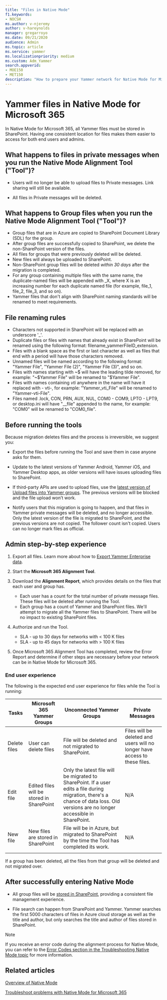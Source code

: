 ```yaml
---
title: "Files in Native Mode"
f1.keywords:
- NOCSH
ms.author: v-njeremy
author: v-hareynolds
manager: gregarroyo
ms.date: 09/21/2020
audience: Admin
ms.topic: article
ms.service: yammer
ms.localizationpriority: medium
ms.custom: Adm_Yammer
search.appverid: 
- MOE150
- MET150
description: "How to prepare your Yammer network for Native Mode for Microsoft 365."
---
```


# Yammer files in Native Mode for Microsoft 365

In Native Mode for Microsoft 365, all Yammer files must be stored in SharePoint. Having one consistent location for files makes them easier to access for both end users and admins.

## What happens to files in private messages when you run the Native Mode Alignment Tool ("Tool")?

- Users will no longer be able to upload files to Private messages. Link sharing will still be available.

- All files in Private messages will be deleted.

## What happens to Group files when you run the Native Mode Alignment Tool ("Tool")?

- Group files that are in Azure are copied to SharePoint Document Library (SDL) for the group.
- After group files are successfully copied to SharePoint, we delete the non-SharePoint version of the files.
- All files for groups that were previously deleted will be deleted.
- New files will always be uploaded to SharePoint.
- Non-SharePoint group files will be deleted *within 30 days* after the migration is completed.
- For any group containing multiple files with the same name, the duplicate-named files will be appended with _X, where X is an increasing number for each duplicate named file (for example, file_1, file_2, file_3, and so on).
- Yammer files that don't align with SharePoint naming standards will be renamed to meet requirements.

## File renaming rules

- Characters not supported in SharePoint will be replaced with an underscore '_'.
- Duplicate files or files with names that already exist in SharePoint will be renamed using the following format: filename_yammerFileID_extension.
- Files with a blank space as the first or last character as well as files that end with a period will have those characters removed.
- Unnamed files will be named according to the following format: "Yammer File", "Yammer File (2)", "Yammer File (3)", and so on.
- Files with names starting with \~$ will have the leading tilde removed, for example: "~$Yammer File" will be renamed to "$Yammer File".
- Files with names containing _vti_ anywhere in the name will have it replaced with - vti-, for example: "Yammer_vti_File" will be renamed to "Yammer-vti-File".
- Files named .lock, CON, PRN, AUX, NUL, COM0 - COM9, LPTO - LPT9, or desktop.ini will have "__file" appended to the name, for example: "COM0" will be renamed to "COM0_file". 

## Before running the tools

Because migration deletes files and the process is irreversible, we suggest you:

- Export the files before running the Tool and save them in case anyone asks for them.

- Update to the latest versions of Yammer Android, Yammer iOS, and Yammer Desktop apps, as older versions will have issues uploading files to SharePoint.

- If third-party APIs are used to upload files, use the [latest version of Upload files into Yammer groups](https://developer.yammer.com/v1.0/docs/upload-files-into-yammer-groups). The previous versions will be blocked and the file upload won’t work.

- Notify users that this migration is going to happen, and that files in Yammer private messages will be deleted, and no longer accessible. Only the latest version of the file is migrated to SharePoint, and the previous versions are not copied. The follower count isn't copied. Users can no longer mark files as official.

## Admin step-by-step experience

1. Export all files. Learn more about how to [Export Yammer Enterprise data](../manage-security-and-compliance/export-yammer-enterprise-data.md#find-and-delete-specific-messages-or-files).

2. Start the **Microsoft 365 Alignment Tool**.

3. Download the **Alignment Report**, which provides details on the files that each user and group has.

   - Each user has a count for the total number of private message files. These files will be deleted after running the Tool.
   - Each group has a count of Yammer and SharePoint files. We'll attempt to migrate all the Yammer files to SharePoint. There will be no impact to existing SharePoint files.

4. Authorize and run the Tool.

   - SLA - up to 30 days for networks with < 100 K files
   - SLA - up to 45 days for networks with > 100 K files

5. Once Microsoft 365 Alignment Tool has completed, review the Error Report and determine if other steps are necessary before your network can be in Native Mode for Microsoft 365.

### End user experience

The following is the expected end user experience for files while the Tool is running:

|Tasks|Microsoft 365 Yammer Groups|Unconnected Yammer Groups|Private Messages|
|-----|------------------------|-------------------------|----------------|
|Delete files|User can delete files|File will be deleted and not migrated to SharePoint.|Files will be deleted and users will no longer have access to these files.|
|Edit file|Edited files will be stored in SharePoint|Only the latest file will be migrated to SharePoint. If a user edits a file during migration, there's a chance of data loss. Old versions are no longer accessible in SharePoint.|N/A|
|New file|New files are stored in SharePoint|File will be in Azure, but migrated to SharePoint by the time the Tool has completed its work.|N/A|
||||

If a group has been deleted, all the files from that group will be deleted and not migrated over.

## After successfully entering Native Mode

- All group files will be [stored in SharePoint](https://go.microsoft.com/fwlink/?linkid=2111253), providing a consistent file management experience.

- File search can happen from SharePoint and Yammer. Yammer searches the first 5000 characters of files in Azure cloud storage as well as the title and author, but only searches the title and author of files stored in SharePoint.

> [!NOTE]
> If you receive an error code during the alignment process for Native Mode, you can refer to the [Error Codes section in the Troubleshooting Native Mode topic](../troubleshoot-problems/troubleshoot-native-mode.md#error-codes) for more information.

## Related articles

[Overview of Native Mode](overview-native-mode.md)

[Troubleshoot problems with Native Mode for Microsoft 365](../troubleshoot-problems/troubleshoot-native-mode.md)
